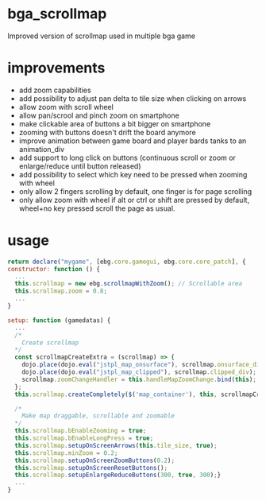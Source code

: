 # bga_scrollmap
Improved version of scrollmap used in multiple bga game

# improvements
- add zoom capabilities 
- add possibility to adjust pan delta to tile size when clicking on arrows
- allow zoom with scroll wheel
- allow pan/scrool and pinch zoom on smartphone
- make clickable area of buttons a bit bigger on smartphone
- zooming with buttons doesn't drift the board anymore
- improve animation between game board and player bards tanks to an animation_div
- add support to long click on buttons (continuous scroll or zoom or enlarge/reduce until button released)
- add possibility to select which key need to be pressed when zooming with wheel
- only allow 2 fingers scrolling by default, one finger is for page scrolling
- only allow zoom with wheel if alt or ctrl or shift are pressed by default, wheel+no key pressed scroll the page as usual.

# usage
```javascript
return declare("mygame", [ebg.core.gamegui, ebg.core.core_patch], {
constructor: function () {
  ...
  this.scrollmap = new ebg.scrollmapWithZoom(); // Scrollable area
  this.scrollmap.zoom = 0.8;
  ...
}

setup: function (gamedatas) {
  ...
  /*
    Create scrollmap
  */
  const scrollmapCreateExtra = (scrollmap) => {
    dojo.place(dojo.eval("jstpl_map_onsurface"), scrollmap.onsurface_div);
    dojo.place(dojo.eval("jstpl_map_clipped"), scrollmap.clipped_div);
    scrollmap.zoomChangeHandler = this.handleMapZoomChange.bind(this);
  };
  this.scrollmap.createCompletely($('map_container'), this, scrollmapCreateExtra);

  /*
    Make map draggable, scrollable and zoomable
  */
  this.scrollmap.bEnableZooming = true;
  this.scrollmap.bEnableLongPress = true;
  this.scrollmap.setupOnScreenArrows(this.tile_size, true);
  this.scrollmap.minZoom = 0.2;
  this.scrollmap.setupOnScreenZoomButtons(0.2);
  this.scrollmap.setupOnScreenResetButtons();
  this.scrollmap.setupEnlargeReduceButtons(300, true, 300);}
  ...
}
```

